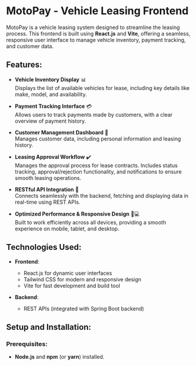 # MotoPay - Vehicle Leasing Frontend

MotoPay is a vehicle leasing system designed to streamline the leasing process. This frontend is built using **React.js** and **Vite**, offering a seamless, responsive user interface to manage vehicle inventory, payment tracking, and customer data.

## Features:

- **Vehicle Inventory Display** 📊  
  Displays the list of available vehicles for lease, including key details like make, model, and availability.

- **Payment Tracking Interface** 💳  
  Allows users to track payments made by customers, with a clear overview of payment history.

- **Customer Management Dashboard** 👥  
  Manages customer data, including personal information and leasing history.
  
- **Leasing Approval Workflow** ✔️  
  Manages the approval process for lease contracts. Includes status tracking, approval/rejection functionality, and notifications to ensure smooth leasing operations.

- **RESTful API Integration** 🔄  
  Connects seamlessly with the backend, fetching and displaying data in real-time using REST APIs.

- **Optimized Performance & Responsive Design** 📱💻  
  Built to work efficiently across all devices, providing a smooth experience on mobile, tablet, and desktop.

## Technologies Used:

- **Frontend**:  
  - React.js for dynamic user interfaces
  - Tailwind CSS for modern and responsive design
  - Vite for fast development and build tool

- **Backend**:  
  - REST APIs (integrated with Spring Boot backend)

## Setup and Installation:

### Prerequisites:
- **Node.js** and **npm** (or **yarn**) installed.
